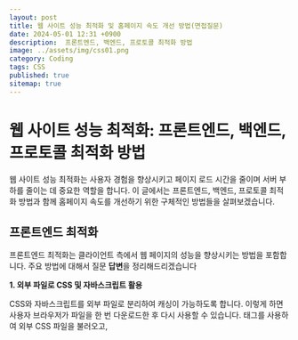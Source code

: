 ```yaml
---
layout: post
title: 웹 사이트 성능 최적화 및 홈페이지 속도 개선 방법(면접질문)
date: 2024-05-01 12:31 +0900
description:  프론트엔드, 백엔드, 프로토콜 최적화 방법
image: ../assets/img/css01.png
category: Coding
tags: CSS
published: true
sitemap: true
---
```



# 웹 사이트 성능 최적화: 프론트엔드, 백엔드, 프로토콜 최적화 방법
웹 사이트 성능 최적화는 사용자 경험을 향상시키고 페이지 로드 시간을 줄이며 서버 부하를 줄이는 데 중요한 역할을 합니다. 이 글에서는 프론트엔드, 백엔드, 프로토콜 최적화 방법과 함께 홈페이지 속도를 개선하기 위한 구체적인 방법들을 살펴보겠습니다.

## 프론트엔드 최적화
프론트엔드 최적화는 클라이언트 측에서 웹 페이지의 성능을 향상시키는 방법을 포함합니다.
주요 방법에 대해서 질문 **답변**을 정리해드리겠습니다

**1. 외부 파일로 CSS 및 자바스크립트 활용**

CSS와 자바스크립트를 외부 파일로 분리하여 캐싱이 가능하도록 합니다. 이렇게 하면 사용자 브라우저가 파일을 한 번 다운로드한 후 다시 사용할 수 있습니다. <link> 태그를 사용하여 외부 CSS 파일을 불러오고, <script src=""> 태그를 사용하여 외부 자바스크립트 파일을 불러옵니다.


**2. 자바스크립트 및 CSS 파일 압축**

> 코드의 공백, 주석, 줄 바꿈을 제거하여 파일 크기를 줄입니다. 이를 통해 네트워크 전송 시간을 단축할 수 있습니다. 이를 위해 UglifyJS, Terser 같은 도구를 사용할 수 있습니다.

**3. 이미지 최적화**

> 이미지 파일의 크기를 줄이기 위해 압축 도구 (예: TinyPNG, ImageOptim)를 사용합니다. 적절한 형식 (예: JPEG, PNG, WebP)을 사용하고, CSS Sprite를 사용하여 다수의 이미지를 하나로 합칩니다.

**4. Lazy Loading**

> 사용자가 페이지를 스크롤할 때 이미지를 로드하여 초기 페이지 로드 시간을 줄입니다. 이를 위해 loading="lazy" 속성을 사용할 수 있습니다.

**5. 브라우저 캐싱**
> 웹 서버의 응답 헤더에 캐시 만료 날짜를 설정하여 브라우저가 자주 변경되지 않는 리소스를 캐시하도록 합니다.

## 백엔드 최적화
> 백엔드 최적화는 서버 측에서 성능을 향상시키는 방법을 포함합니다. 주요 방법은 다음과 같습니다:

**2-1 데이터베이스 최적화**
> 쿼리 최적화 및 인덱싱을 통해 데이터베이스 접근 속도를 개선합니다. 캐시 시스템 (예: Redis, Memcached)을 사용하여 데이터베이스 조회 빈도를 줄입니다.

**2-2 서버 리소스 관리**
> 서버 자원의 효율적인 관리를 위해 로드 밸런싱 및 CDN(Content Delivery Network) 사용을 고려합니다. 비동기 처리 및 작업 큐 (예: RabbitMQ)를 사용하여 서버 부하를 분산시킵니다.

**2-3 API 최적화**
> API 응답 시간을 줄이기 위해 필요한 데이터만 전달하고, 압축 (예: gzip)을 사용하여 전송 데이터를 줄입니다.

**2-4 서버 설정 최적화**
> 웹 서버 (예: Nginx, Apache)의 설정을 조정하여 최대 성능을 끌어냅니다. 이를 위해 Keep-Alive, 압축, HTTP/2 등을 활용할 수 있습니다.

## 프로토콜 최적화
> 프로토콜 최적화는 웹 사이트와 사용자 간의 통신을 최적화하는 방법을 포함합니다. 주요 방법은 다음과 같습니다:

**HTTP/2 및 HTTP/3 사용**
> HTTP/2는 멀티플렉싱, 헤더 압축, 서버 푸시 기능을 통해 성능을 크게 향상시킵니다. HTTP/3는 이를 더 발전시켜 QUIC 프로토콜을 사용하여 더욱 빠르고 안정적인 연결을 제공합니다.

**TLS/SSL 최적화**
> 최신 TLS 버전을 사용하고, 인증서 갱신 및 배포를 자동화하여 보안 및 성능을 모두 향상시킵니다.

**CDN 사용**
> 전 세계 여러 지점에 분산된 서버를 통해 사용자에게 가까운 위치에서 컨텐츠를 제공하여 지연 시간을 줄입니다.

## 홈페이지 속도 개선 방법
**외부 파일로 CSS 및 자바스크립트 활용**
> CSS와 자바스크립트를 외부 파일로 분리하여 캐싱을 통해 성능을 개선합니다.

**과도한 이미지, 플래시, 사운드 파일 자제**
> 불필요한 멀티미디어 요소를 줄여 로드 시간을 단축합니다.

**이미지 용량 줄이기**
이미지 최적화 도구를 사용하여 파일 크기를 줄입니다.

**자바스크립트 압축**
> 자바스크립트 파일을 압축하여 네트워크 전송 시간을 줄이고 페이지 로드를 빠르게 합니다.

이와 같은 최적화 방법들을 사용하여 웹 사이트 성능을 크게 향상시킬 수 있습니다. 웹 사이트 성능 최적화는 지속적인 과정이며, 최신 기술과 도구를 활용하여 지속적으로 개선해야 합니다. 이러한 노력은 사용자 경험을 향상시키고, 검색 엔진 최적화(SEO)에도 긍정적인 영향을 미칠 것입니다.